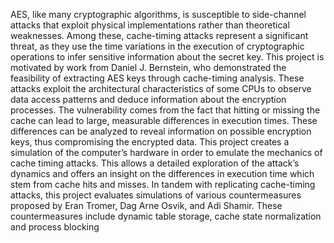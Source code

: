  AES, like many cryptographic algorithms, is susceptible to side-channel attacks that
 exploit physical implementations rather than theoretical weaknesses. Among these, cache-timing
 attacks represent a significant threat, as they use the time variations in the execution of
 cryptographic operations to infer sensitive information about the secret key.
 This project is motivated by work from Daniel J. Bernstein, who demonstrated the
 feasibility of extracting AES keys through cache-timing analysis. These attacks exploit the
 architectural characteristics of some CPUs to observe data access patterns and deduce
 information about the encryption processes. The vulnerability comes from the fact that hitting or
 missing the cache can lead to large, measurable differences in execution times. These differences
 can be analyzed to reveal information on possible encryption keys, thus compromising the
 encrypted data.
 This project creates a simulation of the computer’s hardware in order to emulate the
 mechanics of cache timing attacks. This allows a detailed exploration of the attack’s dynamics
 and offers an insight on the differences in execution time which stem from cache hits and misses.
 In tandem with replicating cache-timing attacks, this project evaluates simulations of various
 countermeasures proposed by Eran Tromer, Dag Arne Osvik, and Adi Shamir. These
 countermeasures include dynamic table storage, cache state normalization and process blocking
